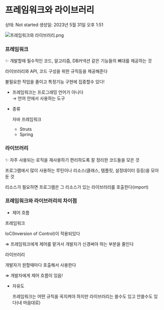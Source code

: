 # 프레임워크와 라이브러리

상태: Not started
생성일: 2023년 5월 31일 오후 1:51

![프레임워크와 라이브러리.png](%E1%84%91%E1%85%B3%E1%84%85%E1%85%A6%E1%84%8B%E1%85%B5%E1%86%B7%E1%84%8B%E1%85%AF%E1%84%8F%E1%85%B3%E1%84%8B%E1%85%AA%20%E1%84%85%E1%85%A1%E1%84%8B%E1%85%B5%E1%84%87%E1%85%B3%E1%84%85%E1%85%A5%E1%84%85%E1%85%B5%200c286ab0b0bc469c8748220041a85bd9/%25ED%2594%2584%25EB%25A0%2588%25EC%259E%2584%25EC%259B%258C%25ED%2581%25AC%25EC%2599%2580_%25EB%259D%25BC%25EC%259D%25B4%25EB%25B8%258C%25EB%259F%25AC%25EB%25A6%25AC.png)

### 프레임워크

<aside>
✨ 개발할때 필수적인 코드, 알고리즘, DB커넥션 같은 기능들의 뼈대를 제공하는 것

</aside>

라이브러리와 API, 코드 구성을 위한 규칙등을 제공해준다 

불필요한 작업을 줄이고 특정기능 구현에 집중할수 있다!

- 프레임워크는 프로그래밍 언어가 아니다  
→ 언어 안에서 사용하는 도구

- 종류
    
    자바 프레임워크
    
    - Struts
    - Spring

### 라이브러리

<aside>
✨ 자주 사용되는 로직을 재사용하기 편리하도록 잘 정리한 코드들을 모은 것

</aside>

프로그램에서 많이 사용하는 루틴이나 리소스(클래스, 템플릿, 설정데이터 등등)을 모아 둔 것 

리소스가 필요하면 프로그램은 그 리소스가 있는 라이브러리를 호출한다(import)

### 프레임워크와 라이브러리의 차이점

- 제어 흐름

프레임워크

IoC(Inversion of Control)이 적용되있다 

⇒ 프레임워크에게 제어를 맡겨서 개발자가 신경써야 하는 부분을 줄인다 

라이브러리 

개발자가 원할때마다 호출해서 사용한다 

⇒ 개발자에게 제어 흐름이 있음!

- 자유도
    
    프레임워크는 어떤 규칙을 꼭지켜야 하지만 
    라이브러리는 쓸수도 있고 안쓸수도 있다(내 마음대로)